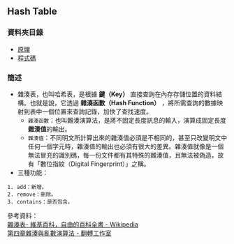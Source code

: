 ## Hash Table
### 資料夾目錄
* [原理](https://github.com/ChengShaoChi/Learning-Note/blob/master/HW4/Hash%20Table%E6%B5%81%E7%A8%8B%E5%9C%96%E3%80%81%E5%AD%B8%E7%BF%92%E6%AD%B7%E7%A8%8B%E8%88%87Hash%20Table%E8%88%87Hash%20function%E5%8E%9F%E7%90%86.md)
* [程式碼](https://github.com/ChengShaoChi/Learning-Note/blob/master/HW4/hash_table_06170235.py)
### 簡述
* 雜湊表，也叫哈希表，是根據 **鍵（Key）** 直接查詢在內存存儲位置的資料結構。也就是說，它透過 **雜湊函數（Hash Function）** ，將所需查詢的數據映射到表中一個位置來查詢記錄，加快了查找速度。
  * `雜湊函數`：也叫雜湊演算法，是將不固定長度訊息的輸入，演算成固定長度**雜湊值**的輸出。
  * `雜湊值`：不同明文所計算出來的雜湊值必須是不相同的，甚至只改變明文中任何一個字元時，雜湊值的輸出也必須有很大的差異。雜湊值就像是一個無法冒充的識別碼，每一份文件都有其特殊的雜湊值，且無法被偽造，故有「數位指紋（Digital Fingerprint）」之稱。
* 三種功能：
```
1. add：新增。
2. remove：刪除。
3. contains：是否包含。
```
參考資料：    
[雜湊表- 維基百科，自由的百科全書 - Wikipedia ](https://zh.wikipedia.org/wiki/%E5%93%88%E5%B8%8C%E8%A1%A8)    
[第四章雜湊與亂數演算法 - 翻轉工作室](http://www.tsnien.idv.tw/Security_WebBook/%E7%AC%AC%E5%9B%9B%E7%AB%A0%20%E9%9B%9C%E6%B9%8A%E8%88%87%E4%BA%82%E6%95%B8%E6%BC%94%E7%AE%97%E6%B3%95.html)
